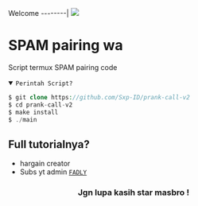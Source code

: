Welcome
--------|
![](https://media.tenor.com/iVCiM9W7cvYAAAAd/welcome.gif)

# SPAM pairing wa
Script termux SPAM pairing code

<details open><summary><code>Perintah Script?</code></summary>

```php
$ git clone https://github.com/Sxp-ID/prank-call-v2
$ cd prank-call-v2
$ make install
$ ./main
```
</details>

## Full tutorialnya?
- hargain creator
- Subs yt admin <code><a href="https://www.youtube.com/@DLII404">FADLY</a></code>
<div align="center">

### Jgn lupa kasih star masbro !
</div>

